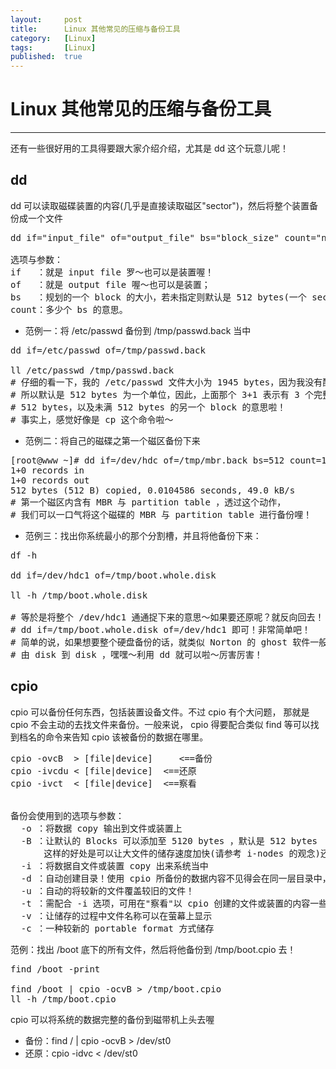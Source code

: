 ```yaml
---
layout:		post
title:		Linux 其他常见的压缩与备份工具
category:	[Linux]
tags:		[Linux]
published:	true
---
```

# Linux 其他常见的压缩与备份工具
---

还有一些很好用的工具得要跟大家介绍介绍，尤其是 dd 这个玩意儿呢！

<!--break-->

## dd

dd 可以读取磁碟装置的内容(几乎是直接读取磁区"sector")，然后将整个装置备份成一个文件

<pre class="prettyprint">
dd if="input_file" of="output_file" bs="block_size" count="number"

选项与参数：
if   ：就是 input file 罗～也可以是装置喔！
of   ：就是 output file 喔～也可以是装置；
bs   ：规划的一个 block 的大小，若未指定则默认是 512 bytes(一个 sector 的大小)
count：多少个 bs 的意思。
</pre>


* 范例一：将 /etc/passwd 备份到 /tmp/passwd.back 当中

<pre class="prettyprint">
dd if=/etc/passwd of=/tmp/passwd.back

ll /etc/passwd /tmp/passwd.back
# 仔细的看一下，我的 /etc/passwd 文件大小为 1945 bytes，因为我没有配置 bs ，
# 所以默认是 512 bytes 为一个单位，因此，上面那个 3+1 表示有 3 个完整的 
# 512 bytes，以及未满 512 bytes 的另一个 block 的意思啦！
# 事实上，感觉好像是 cp 这个命令啦～
</pre>

* 范例二：将自己的磁碟之第一个磁区备份下来

<pre class="prettyprint">
[root@www ~]# dd if=/dev/hdc of=/tmp/mbr.back bs=512 count=1
1+0 records in
1+0 records out
512 bytes (512 B) copied, 0.0104586 seconds, 49.0 kB/s
# 第一个磁区内含有 MBR 与 partition table ，透过这个动作，
# 我们可以一口气将这个磁碟的 MBR 与 partition table 进行备份哩！
</pre>

* 范例三：找出你系统最小的那个分割槽，并且将他备份下来：

<pre class="prettyprint">
df -h

dd if=/dev/hdc1 of=/tmp/boot.whole.disk

ll -h /tmp/boot.whole.disk

# 等於是将整个 /dev/hdc1 通通捉下来的意思～如果要还原呢？就反向回去！
# dd if=/tmp/boot.whole.disk of=/dev/hdc1 即可！非常简单吧！
# 简单的说，如果想要整个硬盘备份的话，就类似 Norton 的 ghost 软件一般，
# 由 disk 到 disk ，嘿嘿～利用 dd 就可以啦～厉害厉害！
</pre>

## cpio

cpio 可以备份任何东西，包括装置设备文件。不过 cpio 有个大问题， 那就是 cpio 不会主动的去找文件来备份。一般来说， cpio 得要配合类似 find 等可以找到档名的命令来告知 cpio 该被备份的数据在哪里。

<pre class="prettyprint">
cpio -ovcB  > [file|device] 	&lt;==备份
cpio -ivcdu &lt; [file|device] 	&lt;==还原
cpio -ivct  &lt; [file|device] 	&lt;==察看


备份会使用到的选项与参数：
  -o ：将数据 copy 输出到文件或装置上 
  -B ：让默认的 Blocks 可以添加至 5120 bytes ，默认是 512 bytes ！ 
　  　 这样的好处是可以让大文件的储存速度加快(请参考 i-nodes 的观念)还原会使用到的选项与参数：
  -i ：将数据自文件或装置 copy 出来系统当中 
  -d ：自动创建目录！使用 cpio 所备份的数据内容不见得会在同一层目录中，因此我们必须要让 cpio 在还原时可以创建新目录，此时就得要 -d 选项的帮助！
  -u ：自动的将较新的文件覆盖较旧的文件！
  -t ：需配合 -i 选项，可用在"察看"以 cpio 创建的文件或装置的内容一些可共享的选项与参数：
  -v ：让储存的过程中文件名称可以在萤幕上显示 
  -c ：一种较新的 portable format 方式储存 
</pre>

范例：找出 /boot 底下的所有文件，然后将他备份到 /tmp/boot.cpio 去！

<pre class="prettyprint">
find /boot -print

find /boot | cpio -ocvB > /tmp/boot.cpio
ll -h /tmp/boot.cpio
</pre>

cpio 可以将系统的数据完整的备份到磁带机上头去喔

* 备份：find / | cpio -ocvB > /dev/st0
* 还原：cpio -idvc < /dev/st0